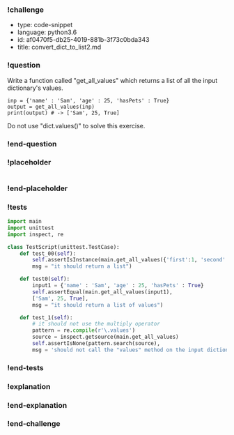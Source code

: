 ### !challenge

* type: code-snippet
* language: python3.6
* id: af0470f5-db25-4019-881b-3f73c0bda343
* title: convert_dict_to_list2.md

### !question

Write a function called "get_all_values" which returns a list of all the input dictionary's values.

```
inp = {'name' : 'Sam', 'age' : 25, 'hasPets' : True}
output = get_all_values(inp)
print(output) # -> ['Sam', 25, True]
```

Do not use "dict.values()" to solve this exercise.

### !end-question

### !placeholder

```python

```

### !end-placeholder

### !tests

```python
import main
import unittest
import inspect, re

class TestScript(unittest.TestCase):
    def test_00(self):
        self.assertIsInstance(main.get_all_values({'first':1, 'second':2}), list,
        msg = "it should return a list")

    def test0(self):
        input1 = {'name' : 'Sam', 'age' : 25, 'hasPets' : True}
        self.assertEqual(main.get_all_values(input1),
        ['Sam', 25, True],
        msg = "it should return a list of values")

    def test_1(self):
        # it should not use the multiply operator
        pattern = re.compile(r'\.values')
        source = inspect.getsource(main.get_all_values)
        self.assertIsNone(pattern.search(source),
        msg = 'should not call the "values" method on the input dictionary in the function body')

```

### !end-tests

### !explanation

### !end-explanation

### !end-challenge
